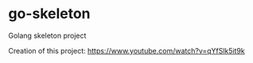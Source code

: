 # go-skeleton
Golang skeleton project

Creation of this project:
https://www.youtube.com/watch?v=qYfSlk5it9k
